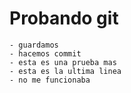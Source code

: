 # Probando git

    - guardamos
    - hacemos commit
    - esta es una prueba mas
    - esta es la ultima linea
    - no me funcionaba